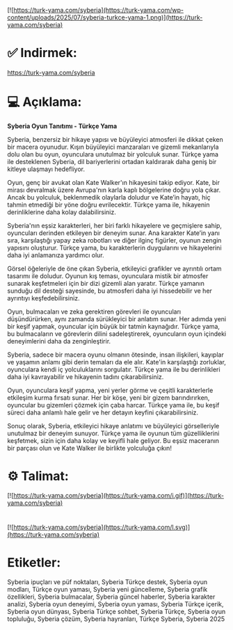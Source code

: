 [![https://turk-yama.com/syberia](https://turk-yama.com/wp-content/uploads/2025/07/syberia-turkce-yama-1.png)](https://turk-yama.com/syberia)
# ✅ Indirmek:
https://turk-yama.com/syberia
# 💻 Açıklama:
**Syberia Oyun Tanıtımı - Türkçe Yama**

Syberia, benzersiz bir hikaye yapısı ve büyüleyici atmosferi ile dikkat çeken bir macera oyunudur. Kışın büyüleyici manzaraları ve gizemli mekanlarıyla dolu olan bu oyun, oyunculara unutulmaz bir yolculuk sunar. Türkçe yama ile desteklenen Syberia, dil bariyerlerini ortadan kaldırarak daha geniş bir kitleye ulaşmayı hedefliyor.

Oyun, genç bir avukat olan Kate Walker'ın hikayesini takip ediyor. Kate, bir mirası devralmak üzere Avrupa'nın karla kaplı bölgelerine doğru yola çıkar. Ancak bu yolculuk, beklenmedik olaylarla doludur ve Kate’in hayatı, hiç tahmin etmediği bir yöne doğru evrilecektir. Türkçe yama ile, hikayenin derinliklerine daha kolay dalabilirsiniz.

Syberia'nın eşsiz karakterleri, her biri farklı hikayelere ve geçmişlere sahip, oyuncuları derinden etkileyen bir deneyim sunar. Ana karakter Kate’in yanı sıra, karşılaştığı yapay zeka robotları ve diğer ilginç figürler, oyunun zengin yapısını oluşturur. Türkçe yama, bu karakterlerin duygularını ve hikayelerini daha iyi anlamanıza yardımcı olur.

Görsel öğeleriyle de öne çıkan Syberia, etkileyici grafikler ve ayrıntılı ortam tasarımı ile doludur. Oyunun kış teması, oyunculara mistik bir atmosfer sunarak keşfetmeleri için bir dizi gizemli alan yaratır. Türkçe yamanın sunduğu dil desteği sayesinde, bu atmosferi daha iyi hissedebilir ve her ayrıntıyı keşfedebilirsiniz.

Oyun, bulmacaları ve zeka gerektiren görevleri ile oyuncuları düşündürürken, aynı zamanda sürükleyici bir anlatım sunar. Her adımda yeni bir keşif yapmak, oyuncular için büyük bir tatmin kaynağıdır. Türkçe yama, bu bulmacaların ve görevlerin dilini sadeleştirerek, oyuncuların oyun içindeki deneyimlerini daha da zenginleştirir.

Syberia, sadece bir macera oyunu olmanın ötesinde, insan ilişkileri, kayıplar ve yaşamın anlamı gibi derin temaları da ele alır. Kate'in karşılaştığı zorluklar, oyunculara kendi iç yolculuklarını sorgulatır. Türkçe yama ile bu derinlikleri daha iyi kavrayabilir ve hikayenin tadını çıkarabilirsiniz.

Oyun, oyunculara keşif yapma, yeni yerler görme ve çeşitli karakterlerle etkileşim kurma fırsatı sunar. Her bir köşe, yeni bir gizem barındırırken, oyuncular bu gizemleri çözmek için çaba harcar. Türkçe yama ile, bu keşif süreci daha anlamlı hale gelir ve her detayın keyfini çıkarabilirsiniz.

Sonuç olarak, Syberia, etkileyici hikaye anlatımı ve büyüleyici görselleriyle unutulmaz bir deneyim sunuyor. Türkçe yama ile oyunun tüm güzelliklerini keşfetmek, sizin için daha kolay ve keyifli hale geliyor. Bu eşsiz maceranın bir parçası olun ve Kate Walker ile birlikte yolculuğa çıkın!
# ⚙️ Talimat:
[![https://turk-yama.com/syberia](https://turk-yama.com/i.gif)](https://turk-yama.com/syberia)
#
[![https://turk-yama.com/syberia](https://turk-yama.com/l.svg)](https://turk-yama.com/syberia)
# Etiketler:
Syberia ipuçları ve püf noktaları, Syberia Türkçe destek, Syberia oyun modları, Türkçe oyun yaması, Syberia yeni güncelleme, Syberia grafik özellikleri, Syberia bulmacalar, Syberia güncel haberler, Syberia karakter analizi, Syberia oyun deneyimi, Syberia oyun yaması, Syberia Türkçe içerik, Syberia oyun dünyası, Syberia Türkçe sohbet, Syberia Türkçe, Syberia oyun topluluğu, Syberia çözüm, Syberia hayranları, Türkçe Syberia, Syberia 2025


